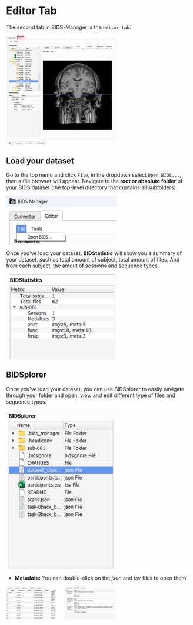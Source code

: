 # Editor Tab
The second tab in BIDS-Manager is the `editor tab`. 

<img src="../static/editor/00_general.png" alt="open bids" width="300px" align="center">



## Load your dataset
Go to the top menu and click `File`, in the dropdown select `Open BIDS...`, then a file browser will appear. Navigate to the **root or absolute folder** of your BIDS dataset (the top-level directory that contains all subfolders).

<img src="../static/editor/01_open.png" alt="open bids" width="300px" align="center">



Once you've load your dataset, **BIDStatistic** will show you a summary of your dataset, such as total amount of subject, total amount of files. And from each subject, the amout of sessions and sequence types.

<img src="../static/editor/01_bidstatistic.png" alt="open bids" width="300px" align="center">



## BIDSplorer
Once you've load your dataset, you can use BIDSplorer to easily navigate through your folder and open, view and edit different type of files and sequence types.

<img src="../static/editor/02_bidsplorer.png" alt="open bids" width="300px" align="center">



* **Metadata:** You can double-click on the _json_ and _tsv_ files to open them.

<img src="../static/editor/02_metadata.png" alt="json" width="300px" align="center">
